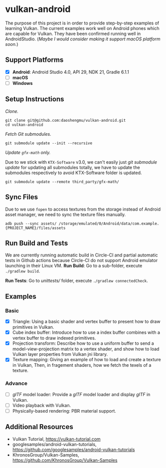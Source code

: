 # vulkan-android
The purpose of this project is in order to provide step-by-step examples of learning Vulkan. The current examples work well on Android phones which are capable for Vulkan. They have been confirmed running well in AndroidStudio. (*Maybe I would consider making it support macOS platform soon.*)

## Support Platforms
- [x] **Android**: Android Studio 4.0, API 29, NDK 21, Gradle 6.1.1
- [ ] **macOS**
- [ ] **Windows**

## Setup Instructions
*Clone.*
```
git clone git@github.com:daoshengmu/vulkan-android.git
cd vulkan-android
```
*Fetch Git submodules.*
```
git submodule update --init --recursive
```
*Update `gfx-math` only.*

Due to we stick with `KTX-Software` v3.0, we can't easily just *git submodule update* for updating all submodules totally, we have to update the submodules respectively to avoid KTX-Software folder is updated.
```
git submodule update --remote third_party/gfx-math/
```

## Sync Files
Due to we use `fopen` to access textures from the storage instead of Android asset manager, we need to sync the texture files manually.
```
adb push --sync assets/ /storage/emulated/0/Android/data/com.example.{PROJECT_NAME}/files/assets
```

## Run Build and Tests
We are currently running automatic build in Circle-CI and partial automatic tests in Github actions because Circle-CI do not support Android emulator launching in their Linux VM.
**Run Build**: Go to a sub-folder, execute `./gradlew build`.

**Run Tests**: Go to *unittests/* folder, execute `./gradlew connectedCheck`.

## Examples
### Basic
- [x] Triangle: Using a basic shader and vertex buffer to present how to draw primitives in Vulkan.
- [x] Cube index buffer: Introduce how to use a index buffer combines with a vertex buffer to draw indexed primitives. 
- [x] Projection transform: Describe how to use a uniform buffer to send a model-view-projection matrix to a vertex shader, and show how to load Vulkan layer properties from Vulkan jni library.
- [x] Texture mapping: Giving an example of how to load and create a texture in Vulkan, Then, in fragement shaders, how we fetch the texels of a texture.

### Advance
- [ ] *glTF* model loader: Provide a *glTF* model loader and display *glTF* in Vulkan.
- [ ] Video playback with Vulkan.
- [ ] Physically-based rendering: PBR material support.

## Additional Resources
- Vulkan Tutorial, https://vulkan-tutorial.com
- googlesamples/android-vulkan-tutorials, https://github.com/googlesamples/android-vulkan-tutorials
- KhronosGroup/Vulkan-Samples, https://github.com/KhronosGroup/Vulkan-Samples